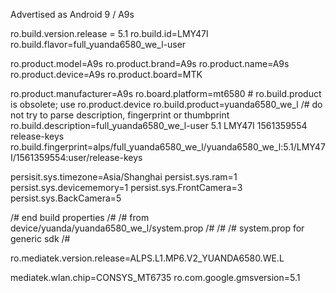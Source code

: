 Advertised as Android 9 / A9s

ro.build.version.release = 5.1
ro.build.id=LMY47I
ro.build.flavor=full_yuanda6580_we_l-user

ro.product.model=A9s
ro.product.brand=A9s
ro.product.name=A9s
ro.product.device=A9s
ro.product.board=MTK

ro.product.manufacturer=A9s
ro.board.platform=mt6580
\# ro.build.product is obsolete; use ro.product.device
ro.build.product=yuanda6580_we_l
/# do not try to parse description, fingerprint or thumbprint
ro.build.description=full_yuanda6580_we_l-user 5.1 LMY47I 1561359554 release-keys
ro.build.fingerprint=alps/full_yuanda6580_we_l/yuanda6580_we_l:5.1/LMY47I/1561359554:user/release-keys

persisit.sys.timezone=Asia/Shanghai
persist.sys.ram=1
persist.sys.devicememory=1
persist.sys.FrontCamera=3
persist.sys.BackCamera=5

/# end build properties
/#
/# from device/yuanda/yuanda6580_we_l/system.prop
/#
/#
/# system.prop for generic sdk
/#




ro.mediatek.version.release=ALPS.L1.MP6.V2_YUANDA6580.WE.L

mediatek.wlan.chip=CONSYS_MT6735
ro.com.google.gmsversion=5.1